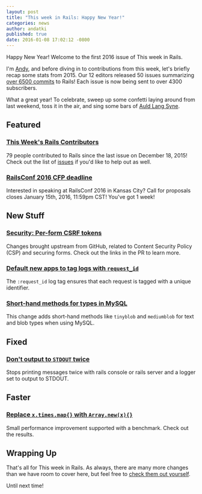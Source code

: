 ```yaml
---
layout: post
title: "This week in Rails: Happy New Year!"
categories: news
author: andatki
published: true
date: 2016-01-08 17:02:12 -0800
---
```


Happy New Year! Welcome to the first 2016 issue of This week in Rails.

I'm [Andy](https://twitter.com/andatki), and before diving in to contributions from this week, let's briefly recap some stats from 2015. Our 12 editors released 50 issues summarizing [over 6500 commits](https://github.com/rails/rails/compare/master@%7B2015-01-01%7D...@%7B2015-12-18%7D) to Rails! Each issue is now being sent to over 4300 subscribers.

What a great year! To celebrate, sweep up some confetti laying around from last weekend, toss it in the air, and sing some bars of [Auld Lang Syne](https://en.wikipedia.org/wiki/File:Auld_Lang_Syne.ogg).

## Featured

### [This Week's Rails Contributors](http://contributors.rubyonrails.org/contributors/in-time-window/20151219-20160108)

79 people contributed to Rails since the last issue on December 18, 2015! Check out the list of [issues](https://github.com/rails/rails/issues) if you'd like to help out as well.

### [RailsConf 2016 CFP deadline](http://rubycentral-cfp.herokuapp.com/events/railsconf2016)

Interested in speaking at RailsConf 2016 in Kansas City? Call for proposals closes January 15th, 2016, 11:59pm CST! You've got 1 week!

## New Stuff

### [Security: Per-form CSRF tokens](https://github.com/rails/rails/pull/22275)

Changes brought upstream from GitHub, related to Content Security Policy (CSP) and securing forms. Check out the links in the PR to learn more.

### [Default new apps to tag logs with `request_id`](https://github.com/rails/rails/pull/22949)

The `:request_id` log tag ensures that each request is tagged with a unique identifier.

### [Short-hand methods for types in MySQL](https://github.com/rails/rails/pull/21688)

This change adds short-hand methods like `tinyblob` and `mediumblob` for text and blob types when using MySQL.

## Fixed

### [Don't output to `STDOUT` twice](https://github.com/rails/rails/pull/22933)

Stops printing messages twice with rails console or rails server and a logger set to output to STDOUT.

## Faster

### [Replace `x.times.map{}` with `Array.new(x){}`](https://github.com/rails/rails/pull/22890)

Small performance improvement supported with a benchmark. Check out the results.

## Wrapping Up

That's all for This week in Rails. As always, there are many more changes than we have room to cover here, but feel free to [check them out yourself](https://github.com/rails/rails/compare/master@%7B2016-01-01%7D...@%7B2016-01-08%7D).

Until next time!

